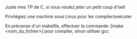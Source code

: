 Juste mes TP de C, si vous voulez jeter un petit coup d'oeil

Privilégiez une machine sous Linux pour les compiler/exécuter

En précense d'un makefile, effectuer la commande :[make <nom_du_fichier>] pour compiler, sinon utiliser gcc
